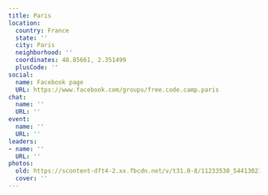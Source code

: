 ```yaml
---
title: Paris
location:
  country: France
  state: ''
  city: Paris
  neighborhood: ''
  coordinates: 48.85661, 2.351499
  plusCode: ''
social:
  name: Facebook page
  URL: https://www.facebook.com/groups/free.code.camp.paris
chat:
  name: ''
  URL: ''
event:
  name: ''
  URL: ''
leaders:
- name: ''
  URL: ''
photos:
  old: https://scontent-dft4-2.xx.fbcdn.net/v/t31.0-8/11233530_544130219058080_3695438772452844527_o.jpg?oh=7f49153c8d5355a170f5268bb1eebe85&oe=59619045
  cover: ''
---
```

